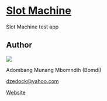 # [Slot Machine](https://igame.bomdisoft.com/)

Slot Machine test app


## Author

![](https://firebasestorage.googleapis.com/v0/b/editorjs-react-renderer.appspot.com/o/Bomdi%202.jpg?alt=media&token=323c4b3e-8542-4031-9660-74280a8cfefc)

Adombang Munang Mbomndih (Bomdi)

<dzedock@yahoo.com>

[Website](https://bomdisoft.com)

